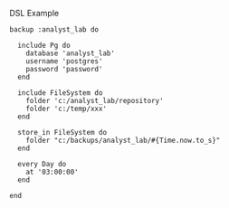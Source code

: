 DSL Example

    backup :analyst_lab do

      include Pg do
        database 'analyst_lab'
        username 'postgres'
        password 'password'
      end

      include FileSystem do
        folder 'c:/analyst_lab/repository'
        folder 'c:/temp/xxx'
      end

      store_in FileSystem do
        folder "c:/backups/analyst_lab/#{Time.now.to_s}"
      end

      every Day do
        at '03:00:00'
      end

    end